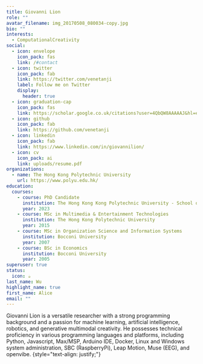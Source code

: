 ```yaml
---
title: Giovanni Lion
role: ""
avatar_filename: img_20170508_080034-copy.jpg
bio: ""
interests:
  - ComputationalCreativity
social:
  - icon: envelope
    icon_pack: fas
    link: /#contact
  - icon: twitter
    icon_pack: fab
    link: https://twitter.com/venetanji
    label: Follow me on Twitter
    display:
      header: true
  - icon: graduation-cap
    icon_pack: fas
    link: https://scholar.google.co.uk/citations?user=4QbQW8AAAAAJ&hl=en
  - icon: github
    icon_pack: fab
    link: https://github.com/venetanji
  - icon: linkedin
    icon_pack: fab
    link: https://www.linkedin.com/in/giovannilion/
  - icon: cv
    icon_pack: ai
    link: uploads/resume.pdf
organizations:
  - name: The Hong Kong Polytechnic University
    url: https://www.polyu.edu.hk/
education:
  courses:
    - course: PhD Candidate
      institution: The Hong Kong Kong Polytechnic University - School of Design
      year: 2023
    - course: MSc in Multimedia & Entertainment Technologies
      institution: The Hong Kong Polytechnic University
      year: 2015
    - course: MSc in Organization Science and Information Systems
      institution: Bocconi University
      year: 2007
    - course: BSc in Economics
      institution: Bocconi University
      year: 2005
superuser: true
status:
  icon: ☕️
last_name: Wu
highlight_name: true
first_name: Alice
email: ""
---
```

Giovanni Lion is a versatile researcher with a strong programming background and a passion for machine learning, artificial intelligence, robotics, and generative multimodal creativity. He possesses technical proficiency in various programming languages and platforms, including Python, Javascript, Max/MSP, Arduino IDE, Docker, Linux and Windows system administration, SBC (RaspberryPi), Leap Motion, Muse (EEG), and openvibe.
{style="text-align: justify;"}